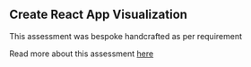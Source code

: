 ## Create React App Visualization

This assessment was bespoke handcrafted as per requirement

Read more about this assessment [here](https://react.eogresources.com)
